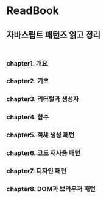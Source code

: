 # ReadBook

## 자바스립트 패턴즈 읽고 정리<br></br>

### chapter1. 개요
### chapter2. 기초
### chapter3. 리터럴과 생성자
### chapter4. 함수
### chapter5. 객체 생성 패턴
### chapter6. 코드 재사용 패턴
### chapter7. 디자인 패턴
### chapter8. DOM과 브라우저 패턴
